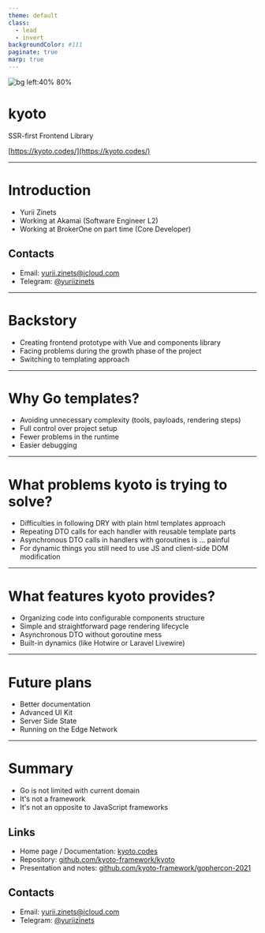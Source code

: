 ```yaml
---
theme: default
class:
  - lead
  - invert
backgroundColor: #111
paginate: true
marp: true
---
```


![bg left:40% 80%](https://raw.githubusercontent.com/kyoto-framework/kyoto/master/docs/assets/kyoto.svg)

# **kyoto**

SSR-first Frontend Library

[https://kyoto.codes/](https://kyoto.codes/)

---

# Introduction

- Yurii Zinets
- Working at Akamai (Software Engineer L2)
- Working at BrokerOne on part time (Core Developer)

## Contacts

- Email: yurii.zinets@icloud.com
- Telegram: [@yuriizinets](https://t.me/yuriizinets)

---

# Backstory

- Creating frontend prototype with Vue and components library
- Facing problems during the growth phase of the project
- Switching to templating approach

---

# Why Go templates?

- Avoiding unnecessary complexity (tools, payloads, rendering steps)
- Full control over project setup
- Fewer problems in the runtime
- Easier debugging

---

# What problems kyoto is trying to solve?

- Difficulties in following DRY with plain html templates approach
- Repeating DTO calls for each handler with reusable template parts
- Asynchronous DTO calls in handlers with goroutines is ... painful
- For dynamic things you still need to use JS and client-side DOM modification

---

# What features kyoto provides?

- Organizing code into configurable components structure
- Simple and straightforward page rendering lifecycle
- Asynchronous DTO without goroutine mess
- Built-in dynamics (like Hotwire or Laravel Livewire)

---

# Future plans

- Better documentation
- Advanced UI Kit
- Server Side State
- Running on the Edge Network

---

# Summary

- Go is not limited with current domain
- It's not a framework  
- It's not an opposite to JavaScript frameworks

## Links

- Home page / Documentation: [kyoto.codes](https://kyoto.codes)
- Repository: [github.com/kyoto-framework/kyoto](https://github.com/kyoto-framework/kyoto)
- Presentation and notes: [github.com/kyoto-framework/gophercon-2021](https://github.com/kyoto-framework/gophercon-2021)

## Contacts

- Email: yurii.zinets@icloud.com
- Telegram: [@yuriizinets](https://t.me/yuriizinets)
